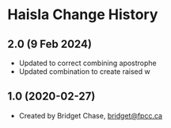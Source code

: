 Haisla Change History
====================
2.0 (9 Feb 2024)
----------------
* Updated to correct combining apostrophe
* Updated combination to create raised w

1.0 (2020-02-27)
----------------
* Created by Bridget Chase, bridget@fpcc.ca

